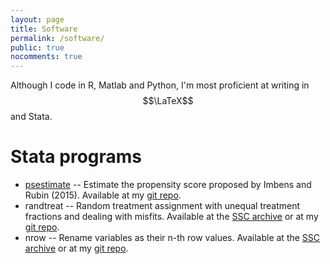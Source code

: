 ```yaml
---
layout: page
title: Software
permalink: /software/
public: true
nocomments: true
---
```


Although I code in R, Matlab and Python, I'm most proficient at writing in $$\LaTeX$$ and Stata.

# Stata programs

- [psestimate](https://www.researchgate.net/publication/292091060_Dealing_with_misfits_in_random_treatment_assignment) -- Estimate the propensity score proposed by Imbens and Rubin (2015). Available at my [git repo](https://github.com/acarril/psestimate).
- randtreat -- Random treatment assignment with unequal treatment fractions and dealing with misfits. Available at the [SSC archive](https://ideas.repec.org/c/boc/bocode/s458106.html) or at my [git repo](https://github.com/acarril/randtreat).
- nrow -- Rename variables as their n-th row values. Available at the [SSC archive](https://ideas.repec.org/c/boc/bocode/s458116.html) or at my [git repo](https://github.com/acarril/nrow).
